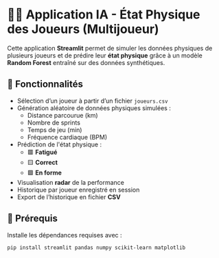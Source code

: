 # 🏃‍♂️ Application IA - État Physique des Joueurs (Multijoueur)

Cette application **Streamlit** permet de simuler les données physiques de plusieurs joueurs et de prédire leur **état physique** grâce à un modèle **Random Forest** entraîné sur des données synthétiques.

## 🚀 Fonctionnalités

- Sélection d’un joueur à partir d’un fichier `joueurs.csv`
- Génération aléatoire de données physiques simulées :
  - Distance parcourue (km)
  - Nombre de sprints
  - Temps de jeu (min)
  - Fréquence cardiaque (BPM)
- Prédiction de l'état physique :
  - 🟥 **Fatigué**
  - 🟨 **Correct**
  - 🟩 **En forme**
- Visualisation **radar** de la performance
- Historique par joueur enregistré en session
- Export de l’historique en fichier **CSV**

## 🔧 Prérequis

Installe les dépendances requises avec :

```bash
pip install streamlit pandas numpy scikit-learn matplotlib

